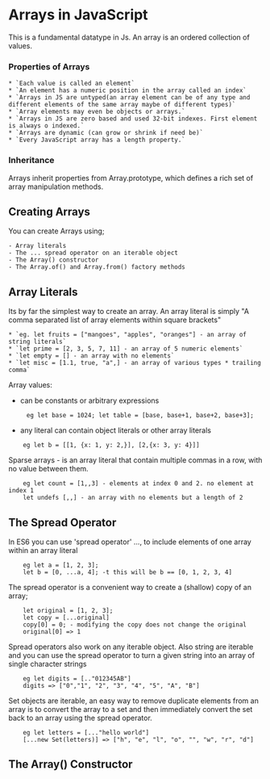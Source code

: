 # Arrays in JavaScript
This is a fundamental datatype in Js.
An array is an ordered collection of values.

### Properties of Arrays
```
* `Each value is called an element`
* `An element has a numeric position in the array called an index`
* `Arrays in JS are untyped(an array element can be of any type and different elements of the same array maybe of different types)`
* `Array elements may even be objects or arrays.`
* `Arrays in JS are zero based and used 32-bit indexes. First element is always o indexed.`
* `Arrays are dynamic (can grow or shrink if need be)`
* `Every JavaScript array has a length property.`
```
### Inheritance
Arrays inherit properties from Array.prototype, which defines a rich set of array manipulation methods.

## Creating Arrays
You can create Arrays using;

```
- Array literals
- The ... spread operator on an iterable object
- The Array() constructor
- The Array.of() and Array.from() factory methods
```
## Array Literals
Its by far the simplest way to create an array.
An array literal is simply "A comma separated list of array elements within square brackets"
```
* `eg. let fruits = ["mangoes", "apples", "oranges"] - an array of string literals`
* `let prime = [2, 3, 5, 7, 11] - an array of 5 numeric elements`
* `let empty = [] - an array with no elements`
* `let misc = [1.1, true, "a",] - an array of various types * trailing comma`
```
Array values:
- can be constants or arbitrary expressions

```
     eg let base = 1024; let table = [base, base+1, base+2, base+3];
```
- any literal can contain object literals or other array literals

```
    eg let b = [[1, {x: 1, y: 2,}], [2,{x: 3, y: 4}]]
```

Sparse arrays - is an array literal that contain multiple commas in a row, with no value between them.
```
    eg let count = [1,,3] - elements at index 0 and 2. no element at index 1
    let undefs [,,] - an array with no elements but a length of 2
```

## The Spread Operator
In ES6 you can use 'spread operator' ..., to include elements of one array within an array literal
```
    eg let a = [1, 2, 3];
    let b = [0, ...a, 4]; -t this will be b == [0, 1, 2, 3, 4]
```
The spread operator is a convenient way to create a (shallow) copy of an array;
```
    let original = [1, 2, 3];
    let copy = [...original]
    copy[0] = 0; - modifying the copy does not change the original
    original[0] => 1
```
Spread operators also work on any iterable object. Also string are iterable and you can use the spread operator to turn a given string into an array of single character strings

```
    eg let digits = [.."012345AB"]
    digits => ["0","1", "2", "3", "4", "5", "A", "B"]
```
Set objects are iterable, an easy way to remove duplicate elements from an array is to convert the array to a set and then immediately convert the set back to an array using the spread operator.

```
    eg let letters = [..."hello world"]
    [...new Set(letters)] => ["h", "e", "l", "o", "", "w", "r", "d"]
```

## The Array() Constructor

